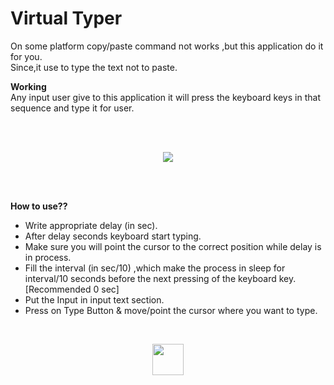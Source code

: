 # Virtual Typer

On some platform copy/paste command not works ,but this application do it for you.<br />
Since,it use to type the text not to paste.  

**Working** <br />
Any input user give to this application it will press the keyboard keys in that sequence and type it for user. <br />

<br />
<br />
<p align="center">
  <img src="https://user-images.githubusercontent.com/88069082/132242221-366deee5-c49e-4ff6-b220-6d12d659f00f.png"/>
</p>
<br />
<br />

**How to use??**
<br />
* Write appropriate delay (in sec). 
* After delay seconds keyboard start typing. 
* Make sure you will point the cursor to the correct position while delay is in process.
* Fill the interval (in sec/10) ,which make the process in sleep for interval/10 seconds before the next pressing of the keyboard key.[Recommended 0 sec]
* Put the Input in input text section.
* Press on Type Button & move/point the cursor where you want to type.

<br />

<p align="center">
  <a href="https://github.com/Satyam-2001/Virtual-Typer/releases/download/v0.1/Virtual.Typer.zip">
    <img src="https://camo.githubusercontent.com/47be6c2bc83f48a12315a89a6f5fd3390108feef5c388a11454592d9335cbf80/68747470733a2f2f7777772e706e67617274732e636f6d2f66696c65732f322f446f776e6c6f61642d427574746f6e2d504e472d496d6167652d4261636b67726f756e642e706e67" height="50px"/>
  </a>
</p>

